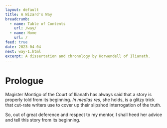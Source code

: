 ```yaml
---
layout: default
title: A Wizard's Way
breadcrumb:
  - name: Table of Contents
    url: /way/
  - name: Home
    url: /
feed: true
date: 2023-04-04
next: way-1.html
excerpt: A dissertation and chronology by Horwendell of Ilianath.
---
```


# Prologue

Magister Montigo of the Court of Ilianath has always said that a story is properly told from its beginning. _In medias res_, she holds, is a glitzy trick that cut-rate writers use to cover up their slipshod interrogation of the truth.

So, out of great deference and respect to my mentor, I shall heed her advice and tell this story from its beginning.

